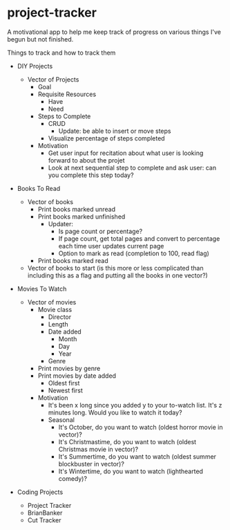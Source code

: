 # project-tracker
A motivational app to help me keep track of progress on various things I've begun but not finished.

Things to track and how to track them

- DIY Projects
  - Vector of Projects
    - Goal
    - Requisite Resources
      - Have
      - Need
    - Steps to Complete
      - CRUD
        - Update: be able to insert or move steps
      - Visualize percentage of steps completed
    - Motivation
      - Get user input for recitation about what user is looking forward to about the projet
      - Look at next sequential step to complete and ask user: can you complete this step today?

- Books To Read
  - Vector of books
    - Print books marked unread
    - Print books marked unfinished
      - Updater:
        - Is page count or percentage?
        - If page count, get total pages and convert to percentage each time user updates current page
        - Option to mark as read (completion to 100, read flag)
    - Print books marked read
  - Vector of books to start (is this more or less complicated than including this as a flag and putting all the books in one vector?)

- Movies To Watch
  - Vector of movies
    - Movie class
      - Director
      - Length
      - Date added
        - Month
        - Day
        - Year
      - Genre
    - Print movies by genre
    - Print movies by date added
      - Oldest first
      - Newest first
    - Motivation
      - It's been x long since you added y to your to-watch list. It's z minutes long. Would you like to watch it today?
      - Seasonal
        - It's October, do you want to watch (oldest horror movie in vector)?
        - It's Christmastime, do you want to watch (oldest Christmas movie in vector)?
        - It's Summertime, do you want to watch (oldest summer blockbuster in vector)?
        - It's Wintertime, do you want to watch (lighthearted comedy)?

- Coding Projects
  - Project Tracker
  - BrianBanker
  - Cut Tracker
